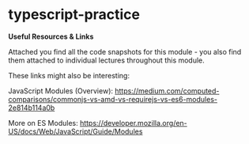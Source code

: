 # typescript-practice

**Useful Resources & Links**

Attached you find all the code snapshots for this module - you also find them attached to individual lectures throughout this module.

These links might also be interesting:

JavaScript Modules (Overview): https://medium.com/computed-comparisons/commonjs-vs-amd-vs-requirejs-vs-es6-modules-2e814b114a0b

More on ES Modules: https://developer.mozilla.org/en-US/docs/Web/JavaScript/Guide/Modules